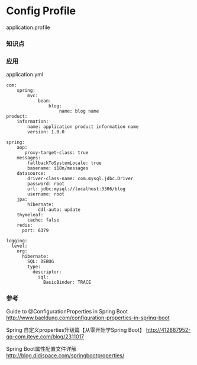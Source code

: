 # Config Profile 

application.profile 


### 知识点

### 应用

application.yml
```aidl
com:
    spring:
        mvc:
            bean:
                blog:
                    name: blog name
product:
    information:
        name: application product information name
        version: 1.0.0

spring:
    aop:
       proxy-target-class: true
    messages:
        fallbackToSystemLocale: true
        basename: i18n/messages
    datasource:
        driver-class-name: com.mysql.jdbc.Driver
        password: root
        url: jdbc:mysql://localhost:3306/blog
        username: root
    jpa:
        hibernate:
            ddl-auto: update 
    thymeleaf:
        cache: false
    redis:
      port: 6379

logging:
  level:
    org:
      hibernate:
        SQL: DEBUG
        type:
          descriptor:
            sql:
              BasicBinder: TRACE
```


### 参考

Guide to @ConfigurationProperties in Spring Boot
http://www.baeldung.com/configuration-properties-in-spring-boot

Spring 自定义properties升级篇【从零开始学Spring Boot】
http://412887952-qq-com.iteye.com/blog/2311017

Spring Boot属性配置文件详解
http://blog.didispace.com/springbootproperties/